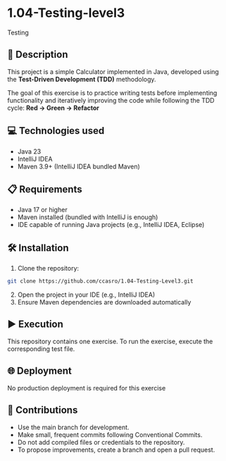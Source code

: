 # 1.04-Testing-level3
Testing

## 📄 Description

This project is a simple Calculator implemented in Java, developed using the **Test-Driven Development (TDD)** 
methodology.

The goal of this exercise is to practice writing tests before implementing functionality and iteratively improving 
the code while following the TDD cycle: **Red → Green → Refactor**


## 💻 Technologies used

- Java 23
- IntelliJ IDEA
- Maven 3.9+ (IntelliJ IDEA bundled Maven)

## 📋 Requirements

- Java 17 or higher
- Maven installed (bundled with IntelliJ is enough)
- IDE capable of running Java projects (e.g., IntelliJ IDEA, Eclipse)

## 🛠️ Installation

1. Clone the repository:

```bash
git clone https://github.com/ccasro/1.04-Testing-Level3.git
```

2. Open the project in your IDE (e.g., IntelliJ IDEA)
3. Ensure Maven dependencies are downloaded automatically

## ▶️ Execution

This repository contains one exercise. To run the exercise, execute the corresponding test file.

## 🌐 Deployment

No production deployment is required for this exercise

## 🤝 Contributions

- Use the main branch for development.
- Make small, frequent commits following Conventional Commits.
- Do not add compiled files or credentials to the repository.
- To propose improvements, create a branch and open a pull request.